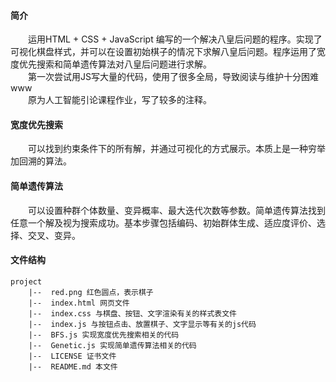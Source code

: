 #### 简介
&emsp;&emsp;运用HTML + CSS + JavaScript 编写的一个解决八皇后问题的程序。实现了可视化棋盘样式，并可以在设置初始棋子的情况下求解八皇后问题。程序运用了宽度优先搜索和简单遗传算法对八皇后问题进行求解。<br>
&emsp;&emsp;第一次尝试用JS写大量的代码，使用了很多全局，导致阅读与维护十分困难www <br>
&emsp;&emsp;原为人工智能引论课程作业，写了较多的注释。 
<br>
#### 宽度优先搜索
&emsp;&emsp;可以找到约束条件下的所有解，并通过可视化的方式展示。本质上是一种穷举加回溯的算法。
<br>
#### 简单遗传算法
&emsp;&emsp;可以设置种群个体数量、变异概率、最大迭代次数等参数。简单遗传算法找到任意一个解及视为搜索成功。基本步骤包括编码、初始群体生成、适应度评价、选择、交叉、变异。
<br>
#### 文件结构
```
project
    |--  red.png 红色圆点，表示棋子
    |--  index.html 网页文件
    |--  index.css 与棋盘、按钮、文字渲染有关的样式表文件
    |--  index.js 与按钮点击、放置棋子、文字显示等有关的js代码
    |--  BFS.js 实现宽度优先搜索相关的代码
    |--  Genetic.js 实现简单遗传算法相关的代码
    |--  LICENSE 证书文件
    |--  README.md 本文件
```
